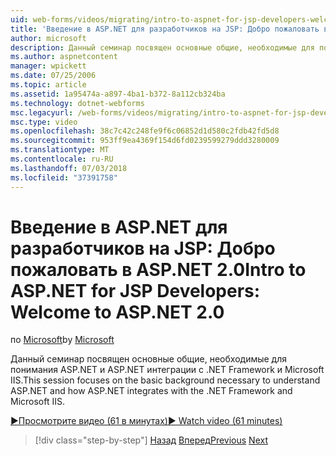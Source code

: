 ```yaml
---
uid: web-forms/videos/migrating/intro-to-aspnet-for-jsp-developers-welcome-to-aspnet-20
title: 'Введение в ASP.NET для разработчиков на JSP: Добро пожаловать в ASP.NET 2.0 | Документация Майкрософт'
author: microsoft
description: Данный семинар посвящен основные общие, необходимые для понимания ASP.NET и ASP.NET интеграции с .NET Framework и Microsoft IIS.
ms.author: aspnetcontent
manager: wpickett
ms.date: 07/25/2006
ms.topic: article
ms.assetid: 1a95474a-a897-4ba1-b372-8a112cb324ba
ms.technology: dotnet-webforms
msc.legacyurl: /web-forms/videos/migrating/intro-to-aspnet-for-jsp-developers-welcome-to-aspnet-20
msc.type: video
ms.openlocfilehash: 38c7c42c248fe9f6c06852d1d580c2fdb42fd5d8
ms.sourcegitcommit: 953ff9ea4369f154d6fd0239599279ddd3280009
ms.translationtype: MT
ms.contentlocale: ru-RU
ms.lasthandoff: 07/03/2018
ms.locfileid: "37391758"
---
```

<a name="intro-to-aspnet-for-jsp-developers-welcome-to-aspnet-20"></a><span data-ttu-id="670bd-103">Введение в ASP.NET для разработчиков на JSP: Добро пожаловать в ASP.NET 2.0</span><span class="sxs-lookup"><span data-stu-id="670bd-103">Intro to ASP.NET for JSP Developers: Welcome to ASP.NET 2.0</span></span>
====================
<span data-ttu-id="670bd-104">по [Microsoft](https://github.com/microsoft)</span><span class="sxs-lookup"><span data-stu-id="670bd-104">by [Microsoft](https://github.com/microsoft)</span></span>

<span data-ttu-id="670bd-105">Данный семинар посвящен основные общие, необходимые для понимания ASP.NET и ASP.NET интеграции с .NET Framework и Microsoft IIS.</span><span class="sxs-lookup"><span data-stu-id="670bd-105">This session focuses on the basic background necessary to understand ASP.NET and how ASP.NET integrates with the .NET Framework and Microsoft IIS.</span></span>

[<span data-ttu-id="670bd-106">&#9654;Просмотрите видео (61 в минутах)</span><span class="sxs-lookup"><span data-stu-id="670bd-106">&#9654; Watch video (61 minutes)</span></span>](https://channel9.msdn.com/Blogs/ASP-NET-Site-Videos/intro-to-aspnet-for-jsp-developers-welcome-to-aspnet-20)

> [!div class="step-by-step"]
> <span data-ttu-id="670bd-107">[Назад](migrating-from-classic-asp-to-aspnet.md)
> [Вперед](intro-to-aspnet-for-jsp-developers-building-applications.md)</span><span class="sxs-lookup"><span data-stu-id="670bd-107">[Previous](migrating-from-classic-asp-to-aspnet.md)
[Next](intro-to-aspnet-for-jsp-developers-building-applications.md)</span></span>
